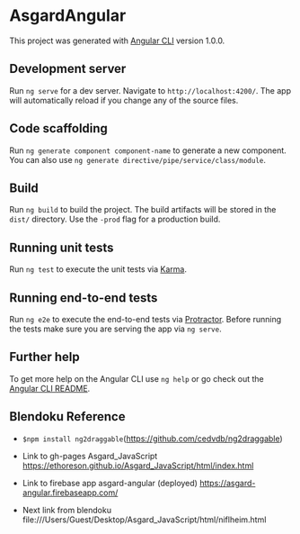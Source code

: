 # AsgardAngular

This project was generated with [Angular CLI](https://github.com/angular/angular-cli) version 1.0.0.

## Development server

Run `ng serve` for a dev server. Navigate to `http://localhost:4200/`. The app will automatically reload if you change any of the source files.

## Code scaffolding

Run `ng generate component component-name` to generate a new component. You can also use `ng generate directive/pipe/service/class/module`.

## Build

Run `ng build` to build the project. The build artifacts will be stored in the `dist/` directory. Use the `-prod` flag for a production build.

## Running unit tests

Run `ng test` to execute the unit tests via [Karma](https://karma-runner.github.io).

## Running end-to-end tests

Run `ng e2e` to execute the end-to-end tests via [Protractor](http://www.protractortest.org/).
Before running the tests make sure you are serving the app via `ng serve`.

## Further help

To get more help on the Angular CLI use `ng help` or go check out the [Angular CLI README](https://github.com/angular/angular-cli/blob/master/README.md).


## Blendoku Reference
* `$npm install ng2draggable`(https://github.com/cedvdb/ng2draggable)
* Link to gh-pages Asgard_JavaScript
https://ethoreson.github.io/Asgard_JavaScript/html/index.html
* Link to firebase app asgard-angular (deployed) https://asgard-angular.firebaseapp.com/

* Next link from blendoku file:///Users/Guest/Desktop/Asgard_JavaScript/html/niflheim.html
